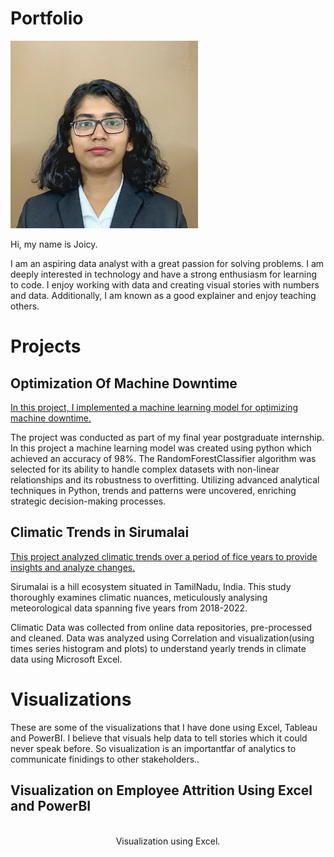 # Portfolio
<p align="left">
<img src="images/Portrait.jpg" height=300></p>
  
Hi, my name is Joicy.
<p>I am an aspiring data analyst with a great passion for solving problems. I am deeply interested in technology and have a strong enthusiasm for learning to code. I enjoy working with data and creating visual stories with numbers and data. Additionally, I am known as a good explainer and enjoy teaching others.</p>

# Projects

## Optimization Of Machine Downtime
<a href="[Optimizing Machine Downtime]">
<p>
<a href="https://drive.google.com/file/d/1raLF3iwDgwJcbO1KUrxwr9dvt8a9AXqN/view?usp=drive_link">
In this project, I implemented a machine learning model for optimizing machine downtime. </a> </p>
<p> The project was conducted as part of my final year postgraduate internship. In this project a machine learning model was created using python which achieved an accuracy of 98%. The RandomForestClassifier algorithm was selected for its ability to handle complex datasets with non-linear relationships and its robustness to overfitting. Utilizing advanced analytical techniques in Python, trends and patterns were uncovered, enriching strategic decision-making processes. </p>

## Climatic Trends in Sirumalai
<a href="[Climatic Trends In Sirumail]">
<p>
<a href="https://drive.google.com/file/d/1VCZMU4xLUW4VDcXWM5SgYVpNojV6ggLq/view?usp=sharing">
This project analyzed climatic trends over a period of fice years to provide insights and analyze changes.</a></p>
<p>
Sirumalai is a hill ecosystem situated in TamilNadu, India. This study thoroughly examines climatic nuances, meticulously analysing meteorological data spanning five years from 2018-2022.</p>
<p>
Climatic Data was collected from online data repositories, pre-processed and cleaned. Data was analyzed using Correlation and visualization(using times series histogram and plots) to understand yearly trends in climate data using Microsoft Excel.
</p>

# Visualizations

<p>These are some of the visualizations that I have done using Excel, Tableau and PowerBI. I believe that visuals help data to tell stories which it could never speak before. So visualization is an importantfar of analytics to communicate finidings to other stakeholders..</p>

## Visualization on Employee Attrition Using Excel and PowerBI

<p align="center">
<a href="https://github.com/joicy-j/joicy-s_portfolio/blob/2304eb53cdf586b12e54e460abce213210230849/images/HR_Excel.png"  alt="Visualization using Excel"></a><br>
Visualization using Excel.</p>

